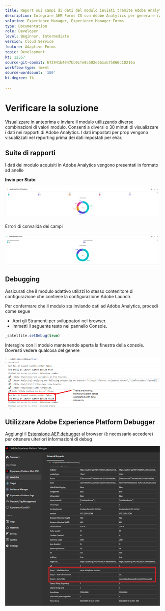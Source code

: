 ```yaml
---
title: Report sui campi di dati del modulo inviati tramite Adobe Analytics
description: Integrare AEM Forms CS con Adobe Analytics per generare rapporti sui campi dei dati del modulo
solution: Experience Manager, Experience Manager Forms
type: Documentation
role: Developer
level: Beginner, Intermediate
version: Cloud Service
feature: Adaptive Forms
topic: Development
kt: 12557
source-git-commit: 672941b4047bb0cfe8c602e3b1ab75866c10216a
workflow-type: tm+mt
source-wordcount: '180'
ht-degree: 1%

---
```


# Verificare la soluzione

Visualizzare in anteprima e inviare il modulo utilizzando diverse combinazioni di valori modulo. Consenti a diversi o 30 minuti di visualizzare i dati nei rapporti di Adobe Analytics. I dati impostati per prop vengono visualizzati nel reporting prima dei dati impostati per eVar.

## Suite di rapporti

I dati del modulo acquisiti in Adobe Analytics vengono presentati in formato ad anello

**Invio per Stato**

![applicantsbystate](assets/donut.png)

Errori di convalida dei campi

![field-validation-error](assets/donut-field-validation.png)

## Debugging

Assicurati che il modulo adattivo utilizzi lo stesso contenitore di configurazione che contiene la configurazione Adobe Launch.

Per confermare che il modulo sta inviando dati ad Adobe Analytics, procedi come segue

* Apri gli Strumenti per sviluppatori nel browser.
* Immetti il seguente testo nel pannello Console.

```javascript
_satellite.setDebug(true)
```

Interagire con il modulo mantenendo aperta la finestra della console. Dovresti vedere qualcosa del genere

![console-debug](assets/debug.png)

## Utilizzare Adobe Experience Platform Debugger

Aggiungi il [Estensione AEP debugger](https://experienceleague.adobe.com/docs/experience-platform/debugger/home.html) al browser (è necessario accedere) per ottenere ulteriori informazioni di debug

![platform-debugger](assets/platform-debugger.png)






